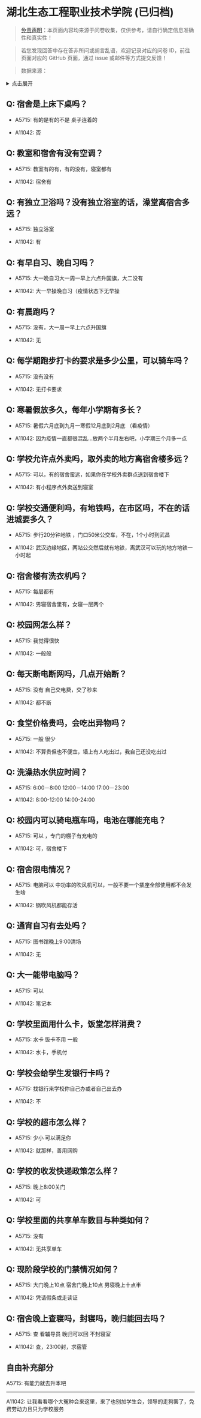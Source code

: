 # 湖北生态工程职业技术学院 (已归档)

> [免责声明](https://colleges.chat/#_3)：本页面内容均来源于问卷收集，仅供参考，请自行确定信息准确性和真实性！

> 若您发现回答中存在答非所问或胡言乱语，欢迎记录对应的问卷 ID，前往页面对应的 GitHub 页面，通过 issue 或邮件等方式提交反馈！

> 数据来源：

<details><summary>点击展开</summary>
<ul>
<li>A5715: 匿名 (2022 年 06 月)</li>
<li>A11042: 匿名 (2022 年 06 月)</li>
</ul>
</details>

## Q: 宿舍是上床下桌吗？

- A5715: 有的是有的不是 桌子连着的

- A11042: 否

## Q: 教室和宿舍有没有空调？

- A5715: 教室有的有，有的没有，寝室都有

- A11042: 宿舍有

## Q: 有独立卫浴吗？没有独立浴室的话，澡堂离宿舍多远？

- A5715: 独立浴室

- A11042: 有

## Q: 有早自习、晚自习吗？

- A5715: 大一晚自习大一周一早上六点升国旗，大二没有

- A11042: 大一早操晚自习（疫情状态下无早操

## Q: 有晨跑吗？

- A5715: 没有，大一周一早上六点升国旗

- A11042: 无

## Q: 每学期跑步打卡的要求是多少公里，可以骑车吗？

- A5715: 没有没有

- A11042: 无打卡要求

## Q: 寒暑假放多久，每年小学期有多长？

- A5715: 暑假六月底到九月一寒假12月底到2月底 （看疫情）

- A11042: 因为疫情一直都很混乱…放两个半月左右吧，小学期三个月多一点

## Q: 学校允许点外卖吗，取外卖的地方离宿舍楼多远？

- A5715: 可以，有的宿舍蛮远，如果你在学校外卖群点送到宿舍楼下

- A11042: 有小程序点外卖送到寝室

## Q: 学校交通便利吗，有地铁吗，在市区吗，不在的话进城要多久？

- A5715: 步行20分钟地铁 ，门口50米公交车，不在，1个小时到武昌

- A11042: 武汉边缘地区，两站公交然后就有地铁，离武汉可以玩的地方地铁一小时起

## Q: 宿舍楼有洗衣机吗？

- A5715: 每层都有

- A11042: 男寝宿舍里有，女寝一层两个

## Q: 校园网怎么样？

- A5715: 我觉得很快

- A11042: 一般般

## Q: 每天断电断网吗，几点开始断？

- A5715: 没有  自己交电费，交了秒来

- A11042: 都不断

## Q: 食堂价格贵吗，会吃出异物吗？

- A5715: 一般 很少

- A11042: 不算贵但也不便宜，墙上有人吃出过，我自己还没吃出过

## Q: 洗澡热水供应时间？

- A5715: 6:00－8:00  12:00－14:00 17:00－23:00

- A11042: 8:00-12:00 14:00-24:00

## Q: 校园内可以骑电瓶车吗，电池在哪能充电？

- A5715: 可以 ，专门的棚子有充电的

- A11042: 可，宿舍楼下

## Q: 宿舍限电情况？

- A5715: 电脑可以  中功率的吹风机可以，一般不要一个插座全部使用都不会发生啥

- A11042: 锅吹风机都能存活

## Q: 通宵自习有去处吗？

- A5715: 图书馆晚上9:00清场

- A11042: 无

## Q: 大一能带电脑吗？

- A5715: 可以

- A11042: 笔记本

## Q: 学校里面用什么卡，饭堂怎样消费？

- A5715: 水卡    饭卡不用 一般

- A11042: 水卡，手机付

## Q: 学校会给学生发银行卡吗？

- A5715: 找银行来学校你自己办或者自己出去办

- A11042: 不

## Q: 学校的超市怎么样？

- A5715: 少小 可以满足你

- A11042: 就那样，善用网购

## Q: 学校的收发快递政策怎么样？

- A5715: 晚上8:00关门

- A11042: 可

## Q: 学校里面的共享单车数目与种类如何？

- A5715: 没有

- A11042: 无共享单车

## Q: 现阶段学校的门禁情况如何？

- A5715: 大门晚上10点 宿舍门晚上10点 男寝晚上十点半

- A11042: 凭请假条或走读证

## Q: 宿舍晚上查寝吗，封寝吗，晚归能回去吗？

- A5715: 查 看辅导员  晚归可以回  不封寝室

- A11042: 查，23:00封，求宿管

## 自由补充部分

A5715: 有能力就去升本吧

***

A11042: 让我看看哪个大冤种会来这里，来了也别加学生会，领导的走狗罢了，免费劳动力且只为学校服务